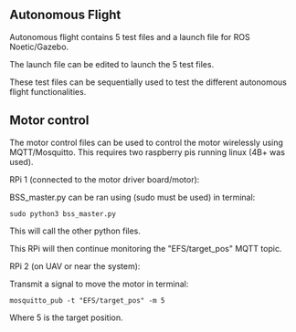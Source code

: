 ## Autonomous Flight

Autonomous flight contains 5 test files and a launch file for ROS Noetic/Gazebo.

The launch file can be edited to launch the 5 test files.

These test files can be sequentially used to test the different autonomous flight functionalities.


## Motor control

The motor control files can be used to control the motor wirelessly using MQTT/Mosquitto. This requires two raspberry pis running linux (4B+ was used).



RPi 1 (connected to the motor driver board/motor):

BSS_master.py can be ran using (sudo must be used) in terminal:

``` sudo python3 bss_master.py ```

This will call the other python files.

This RPi will then continue monitoring the "EFS/target_pos" MQTT topic. 



RPi 2 (on UAV or near the system):

Transmit a signal to move the motor in terminal:

``` mosquitto_pub -t "EFS/target_pos" -m 5 ```

Where 5 is the target position.



